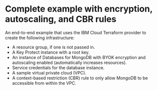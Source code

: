 # Complete example with encryption, autoscaling, and CBR rules

An end-to-end example that uses the IBM Cloud Terraform provider to create the following infrastructure:

- A resource group, if one is not passed in.
- A Key Protect instance with a root key.
- An instance of Databases for MongoDB with BYOK encryption and autoscaling enabled (automatically increases resources).
- Service credentials for the database instance.
- A sample virtual private cloud (VPC).
- A context-based restriction (CBR) rule to only allow MongoDB to be accessible from within the VPC.
